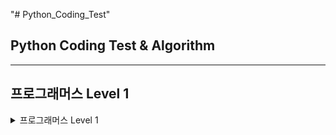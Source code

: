 "# Python_Coding_Test" 
## Python Coding Test & Algorithm
---
## 프로그래머스 Level 1
<details><summary>프로그래머스 Level 1</summary>
- 문자열 내 p와 y의 개수<br>
- 문자열 내림차순으로 배치하기<br>
- 문자열 다루기 기본<br>
- 서울에서 김서방 찾기<br>
- 문자열 내 마음대로 정렬하기<br>
- 소수 찾기<br>
- 수박수박수박수박수박수?<br>
- 두 정수의 사이의 합<br>
- 문자열을 정수로 바꾸기<br>
- 시저 암호<br>
- 약수의 합<br>
- 이상한 문자 만들기<br>
- 자릿수 더하기<br>
- 자연수 뒤집어 배열로 만들기<br>
- 정수 내림차순으로 배치하기<br>
- 정수 제곱근 판별<br>
- 제일 작은 수 제거하기<br>
- 최대공약수와 최소공배수<br>
- 콜라츠 추측<br>
- 평균 구하기<br>
- 하샤드 수<br>
- 핸드폰 번호 가리기<br>
- 행렬의 덧셈<br>
- x만큼 간격이 있는 n개의 숫자<br>
- 직사각형 별찍기<br>
- 나누어 떨어지는 숫자 배열<br>
- 같은 숫자는 싫어<br>
- [1차] 다트 게임<br>
- 가운데 글자 가져오기<br>
- [1차] 비밀지도<br>
- 부족한 금액 계산하기<br>
- 나머지가 1이 되는 수 찾기<br>
- 최소직사각형<br>
</details>    

